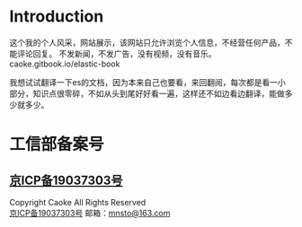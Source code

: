 # Introduction

这个我的个人风采，网站展示，该网站只允许浏览个人信息，不经营任何产品，不能评论回复。
不发新闻，不发广告，没有视频，没有音乐。
caoke.gitbook.io/elastic-book

我想试试翻译一下es的文档，因为本来自己也要看，来回翻阅，每次都是看一小部分，知识点很零碎，不如从头到尾好好看一遍，这样还不如边看边翻译，能做多少就多少。


# 工信部备案号
## [京ICP备19037303号](http://www.miit.gov.cn/)

Copyright Caoke  All Rights Reserved <br/>
[京ICP备19037303号](http://beian.miit.gov.cn/state/outPortal/loginPortal.action)    邮箱：mnsto@163.com<br/>

